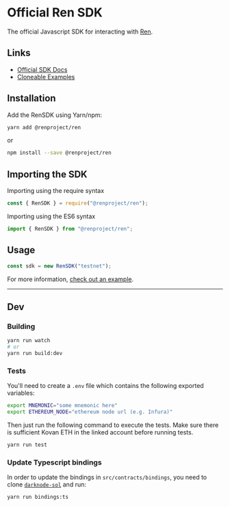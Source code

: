 # Official Ren SDK

The official Javascript SDK for interacting with [Ren](https://renproject.io).

## Links

* [Official SDK Docs](https://app.gitbook.com/@renproject/s/developers)
* [Cloneable Examples](https://github.com/republicprotocol/dex-demo)

## Installation

Add the RenSDK using Yarn/npm:

```bash
yarn add @renproject/ren
```
or
```bash
npm install --save @renproject/ren
```

## Importing the SDK

Importing using the require syntax

```javascript
const { RenSDK } = require("@renproject/ren");
```

Importing using the ES6 syntax

```javascript
import { RenSDK } from "@renproject/ren";
```

## Usage

```javascript
const sdk = new RenSDK("testnet");
```

For more information, [check out an example](https://app.gitbook.com/@renproject/s/developers/getting-started/trading).

<hr />

## Dev

### Building

```bash
yarn run watch
# or
yarn run build:dev
```

### Tests

You'll need to create a `.env` file which contains the following exported variables:

```bash
export MNEMONIC="some mnemonic here"
export ETHEREUM_NODE="ethereum node url (e.g. Infura)"
```

Then just run the following command to execute the tests. Make sure there is sufficient Kovan ETH in the linked account before running tests.

```bash
yarn run test
```

### Update Typescript bindings

In order to update the bindings in `src/contracts/bindings`, you need to clone [`darknode-sol`](https://github.com/renproject/darknode-sol) and run:

```bash
yarn run bindings:ts
```
